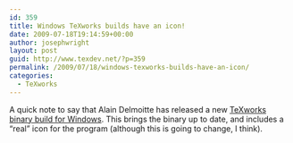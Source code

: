 ```yaml
---
id: 359
title: Windows TeXworks builds have an icon!
date: 2009-07-18T19:14:59+00:00
author: josephwright
layout: post
guid: http://www.texdev.net/?p=359
permalink: /2009/07/18/windows-texworks-builds-have-an-icon/
categories:
  - TeXworks
---
```

A quick note to say that Alain Delmoitte has released a new <a title="TeXworks - lowering the entry barrier to the TeX world" href="http://www.texworks.org">TeXworks</a> <a href="http://www.leliseron.org/texworks">binary build for Windows</a>. This brings the binary up to date, and includes a “real” icon for the program (although this is going to change, I think).
